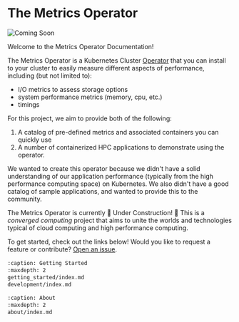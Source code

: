 # The Metrics Operator

<img style="width:50%" alt="Coming Soon" src="_static/images/coming-soon.png">

Welcome to the Metrics Operator Documentation!

The Metrics Operator is a Kubernetes Cluster [Operator](https://kubernetes.io/docs/concepts/extend-kubernetes/operator/)
that you can install to your cluster to easily measure different aspects of performance, including (but not limited to):

 - I/O metrics to assess storage options
 - system performance metrics (memory, cpu, etc.)
 - timings

For this project, we aim to provide both of the following:

1. A catalog of pre-defined metrics and associated containers you can quickly use
2. A number of containerized HPC applications to demonstrate using the operator.

We wanted to create this operator because we didn't have a solid understanding
of our application performance (typically from the high performance computing space)
on Kubernetes. We also didn't have a good catalog of sample applications, and
wanted to provide this to the community.

The Metrics Operator is currently 🚧️ Under Construction! 🚧️
This is a *converged computing* project that aims
to unite the worlds and technologies typical of cloud computing and
high performance computing.

To get started, check out the links below!
Would you like to request a feature or contribute?
[Open an issue](https://github.com/converged-computing/metrics-operator/issues).

```{toctree}
:caption: Getting Started
:maxdepth: 2
getting_started/index.md
development/index.md
```

```{toctree}
:caption: About
:maxdepth: 2
about/index.md
```

<script>
// This is a small hack to populate empty sidebar with an image!
document.addEventListener('DOMContentLoaded', function () {
    var currentNode = document.querySelector('.md-sidebar__scrollwrap');
    currentNode.outerHTML =
	'<div class="md-sidebar__scrollwrap">' +
		'<img style="width:100%" src="_static/images/the-metrics-operator.png"/>' +

	'</div>';
}, false);

</script>
